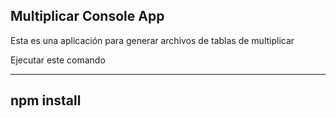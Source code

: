 ## Multiplicar Console App

Esta es una aplicación para generar archivos de tablas de multiplicar 

Ejecutar este comando

---
npm install
---
